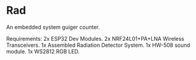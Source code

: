 # Rad
An embedded system guiger counter.

Requirements:
2x ESP32 Dev Modules.
2x NRF24L01+PA+LNA Wireless Transceivers.
1x Assembled Radiation Detector System.
1x HW-508 sound module.
1x WS2812 RGB LED.
